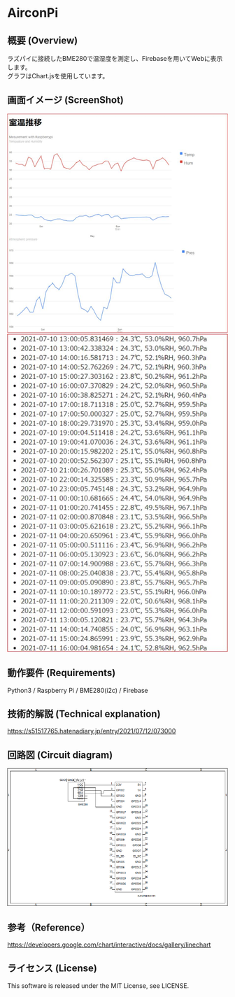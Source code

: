 # AirconPi

## 概要 (Overview)

ラズパイに接続したBME280で温湿度を測定し、Firebaseを用いてWebに表示します。<br>
グラフはChart.jsを使用しています。

## 画面イメージ (ScreenShot)

<img src="image1.jpg">

<img src="image2.jpg">

## 動作要件 (Requirements)

Python3 / Raspberry Pi / BME280(i2c) / Firebase

## 技術的解説 (Technical explanation)

https://s51517765.hatenadiary.jp/entry/2021/07/12/073000


## 回路図 (Circuit diagram)

<img src="回路図.png">

## 参考（Reference）

https://developers.google.com/chart/interactive/docs/gallery/linechart

## ライセンス (License)

This software is released under the MIT License, see LICENSE.
